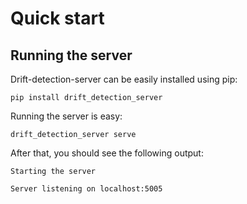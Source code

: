 # Quick start

## Running the server

Drift-detection-server can be easily installed using pip:

```
pip install drift_detection_server
```

Running the server is easy:

```
drift_detection_server serve
```

After that, you should see the following output:

```
Starting the server

Server listening on localhost:5005
```
